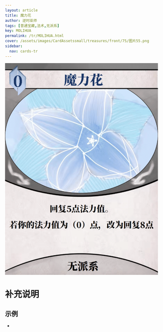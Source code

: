 ```yaml
---
layout: article
title: 魔力花
author: 逆时巫师
tags: [普通宝藏,法术,无派系]
key: MOLIHUA
permalink: /tr/MOLIHUA.html
cover: /assets/images/CardAssetssmall/treasures/front/75/图片55.png
sidebar:
  nav: cards-tr
---
```

![](/assets/images/CardAssets/treasures/front/75/图片55.png)

# 补充说明



## 示例
* 